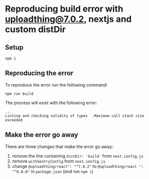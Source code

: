 # Reproducing build error with uploadthing@7.0.2, nextjs and custom distDir

## Setup

    npm i

## Reproducing the error

To reproduce the error run the following command:

    npm run build

The process will exist with the following error:

    ...
    Linting and checking validity of types  .Maximum call stack size exceeded

## Make the error go away

There are three changes that make the error go away:

1. remove the line containing `distDir: 'build'` from `next.config.js`
3. remove `withSentryConfig` from `next.config.js`
4. change `@uploadthing/react": "^7.0.2"` to `@uploadthing/react ": "^6.8.0"` in `package.json` (and run `npm i`)
